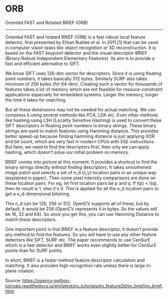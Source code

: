 # ORB
 Oriented FAST and Rotated BRIEF (ORB) 
 
-------------------------------------------------------------------------------------------------------------------
Oriented FAST and rotated BRIEF (ORB) is a fast robust local feature detector, first presented by Ethan Rublee et al. in 2011,[1] that can be used in computer vision tasks like object recognition or 3D reconstruction. It is based on the FAST keypoint detector and the visual descriptor BRIEF (Binary Robust Independent Elementary Features). Its aim is to provide a fast and efficient alternative to SIFT.

We know SIFT uses 128-dim vector for descriptors. Since it is using floating point numbers, it takes basically 512 bytes. Similarly SURF also takes minimum of 256 bytes (for 64-dim). Creating such a vector for thousands of features takes a lot of memory which are not feasible for resouce-constraint applications especially for embedded systems. Larger the memory, longer the time it takes for matching.

But all these dimensions may not be needed for actual matching. We can compress it using several methods like PCA, LDA etc. Even other methods like hashing using LSH (Locality Sensitive Hashing) is used to convert these SIFT descriptors in floating point numbers to binary strings. These binary strings are used to match features using Hamming distance. This provides better speed-up because finding hamming distance is just applying XOR and bit count, which are very fast in modern CPUs with SSE instructions. But here, we need to find the descriptors first, then only we can apply hashing, which doesn’t solve our initial problem on memory.

BRIEF comes into picture at this moment. It provides a shortcut to find the binary strings directly without finding descriptors. It takes smoothened image patch and selects a set of n_d (x,y) location pairs in an unique way (explained in paper). Then some pixel intensity comparisons are done on these location pairs. For eg, let first location pairs be p and q. If I(p) < I(q), then its result is 1, else it's 0. This is applied for all the n_d location pairs to get a n_d-dimensional bitstring.

This n_d can be 128, 256 or 512. OpenCV supports all of these, but by default, it would be 256 (OpenCV represents it in bytes. So the values will be 16, 32 and 64). So once you get this, you can use Hamming Distance to match these descriptors.

One important point is that BRIEF is a feature descriptor, it doesn’t provide any method to find the features. So you will have to use any other feature detectors like SIFT, SURF etc. The paper recommends to use CenSurE which is a fast detector and BRIEF works even slightly better for CenSurE points than for SURF points.

In short, BRIEF is a faster method feature descriptor calculation and matching. It also provides high recognition rate unless there is large in-plane rotation.

Source: https://opencv-python-tutroals.readthedocs.io/en/latest/py_tutorials/py_feature2d/py_brief/py_brief.html
